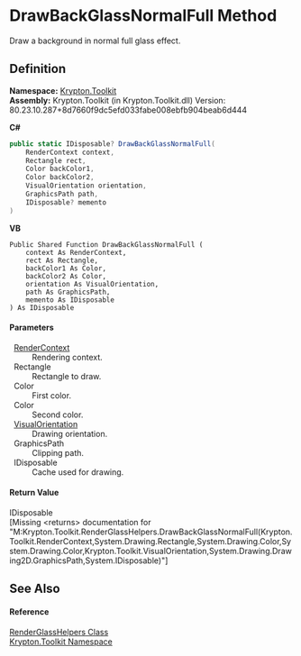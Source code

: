 # DrawBackGlassNormalFull Method


Draw a background in normal full glass effect.



## Definition
**Namespace:** <a href="79d2eac2-21f4-54ff-7552-b20c33c30600.md">Krypton.Toolkit</a>  
**Assembly:** Krypton.Toolkit (in Krypton.Toolkit.dll) Version: 80.23.10.287+8d7660f9dc5efd033fabe008ebfb904beab6d444

**C#**
``` C#
public static IDisposable? DrawBackGlassNormalFull(
	RenderContext context,
	Rectangle rect,
	Color backColor1,
	Color backColor2,
	VisualOrientation orientation,
	GraphicsPath path,
	IDisposable? memento
)
```
**VB**
``` VB
Public Shared Function DrawBackGlassNormalFull ( 
	context As RenderContext,
	rect As Rectangle,
	backColor1 As Color,
	backColor2 As Color,
	orientation As VisualOrientation,
	path As GraphicsPath,
	memento As IDisposable
) As IDisposable
```



#### Parameters
<dl><dt>  <a href="ef60a5af-08ff-7a94-87f5-362a7e392cd4.md">RenderContext</a></dt><dd>Rendering context.</dd><dt>  Rectangle</dt><dd>Rectangle to draw.</dd><dt>  Color</dt><dd>First color.</dd><dt>  Color</dt><dd>Second color.</dd><dt>  <a href="d38051f8-c2cc-e81c-0029-02f7ad46f2fa.md">VisualOrientation</a></dt><dd>Drawing orientation.</dd><dt>  GraphicsPath</dt><dd>Clipping path.</dd><dt>  IDisposable</dt><dd>Cache used for drawing.</dd></dl>

#### Return Value
IDisposable  
\[Missing &lt;returns&gt; documentation for "M:Krypton.Toolkit.RenderGlassHelpers.DrawBackGlassNormalFull(Krypton.Toolkit.RenderContext,System.Drawing.Rectangle,System.Drawing.Color,System.Drawing.Color,Krypton.Toolkit.VisualOrientation,System.Drawing.Drawing2D.GraphicsPath,System.IDisposable)"\]

## See Also


#### Reference
<a href="5dd36462-c8ca-e41d-4392-c6e4e5729519.md">RenderGlassHelpers Class</a>  
<a href="79d2eac2-21f4-54ff-7552-b20c33c30600.md">Krypton.Toolkit Namespace</a>  
